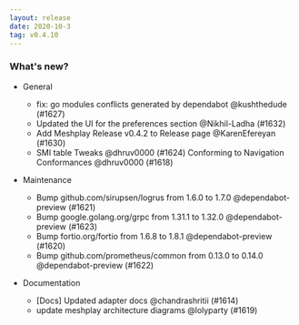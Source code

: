```yaml
---
layout: release
date: 2020-10-3
tag: v0.4.10
---
```


### What's new?

- General

  - fix: go modules conflicts generated by dependabot @kushthedude (#1627)
  - Updated the UI for the preferences section @Nikhil-Ladha (#1632)
  - Add Meshplay Release v0.4.2 to Release page @KarenEfereyan (#1630)
  - SMI table Tweaks @dhruv0000 (#1624)
    Conforming to Navigation Conformances @dhruv0000 (#1618)

- Maintenance

  - Bump github.com/sirupsen/logrus from 1.6.0 to 1.7.0 @dependabot-preview (#1621)
  - Bump google.golang.org/grpc from 1.31.1 to 1.32.0 @dependabot-preview (#1623)
  - Bump fortio.org/fortio from 1.6.8 to 1.8.1 @dependabot-preview (#1620)
  - Bump github.com/prometheus/common from 0.13.0 to 0.14.0 @dependabot-preview (#1622)

- Documentation

  - [Docs] Updated adapter docs @chandrashritii (#1614)
  - update meshplay architecture diagrams @lolyparty (#1619)

